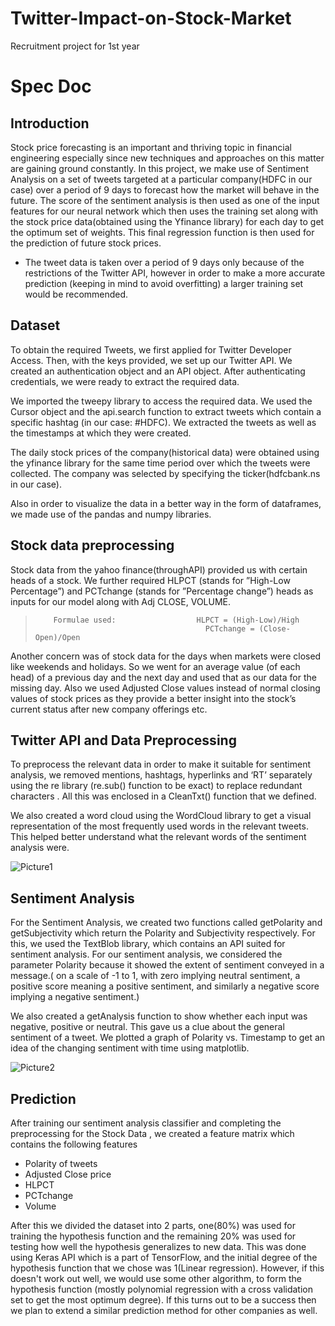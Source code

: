 # Twitter-Impact-on-Stock-Market
Recruitment project for 1st year

# Spec Doc
## Introduction
Stock price forecasting is an important and thriving topic in financial engineering especially since new techniques and approaches on this matter are gaining ground constantly. In this project, we make use of Sentiment Analysis on a set of tweets targeted at a particular company(HDFC in our case) over a period of 9 days to forecast how the market will behave in the future. The score of the sentiment analysis is then used as one of the input features for our neural network which then uses the training set along with the stock price data(obtained using the Yfinance library) for each day to get the optimum set of weights. This final regression function is then used for the prediction of future stock prices.

* The tweet data is taken over a period of 9 days only because of the restrictions of the Twitter API, however in order to make a more accurate prediction (keeping in mind to avoid overfitting) a larger training set would be recommended.

## Dataset
To obtain the required Tweets, we first applied for Twitter Developer Access. Then, with the keys provided, we set up our Twitter API. We created an authentication object and an API object. After authenticating credentials, we were ready to extract the required data. 

We imported the tweepy library to access the required data. We used the Cursor object and the api.search function to extract tweets which contain a specific hashtag (in our case: #HDFC). We extracted the tweets as well as the timestamps at which they were created.  

The daily stock prices of the company(historical data) were obtained using the yfinance library for the same time period over which the tweets were collected. The company was selected by specifying the ticker(hdfcbank.ns in our case).

Also in order to visualize the data in a better way in the form of dataframes, we made use of the pandas and numpy libraries.

## Stock data preprocessing
Stock data from the yahoo finance(throughAPI) provided us with certain heads of a stock. We further required HLPCT (stands for ”High-Low Percentage”) and PCTchange (stands for ”Percentage change”) heads  as inputs for our model along with Adj CLOSE, 
VOLUME.
>         Formulae used:                  HLPCT = (High-Low)/High
>                                           PCTchange = (Close-Open)/Open
Another concern was of stock data for the days when markets were closed like weekends and holidays. So we went for an average value (of each head) of a previous day and the next day and used that as our data for the missing day.
Also we used Adjusted Close values instead of normal closing values of stock prices as they provide a better insight into the stock’s current status after new company offerings etc.

## Twitter API and Data Preprocessing 
To preprocess the relevant data in order to make it suitable for sentiment analysis, we removed mentions, hashtags, hyperlinks and ‘RT’ separately using the re library (re.sub() function to be exact) to replace redundant characters . All this was enclosed in a CleanTxt() function that we defined.

We also created a word cloud using the WordCloud library to get a visual representation of the most frequently used words in the relevant tweets. This helped better understand what the relevant words of the sentiment analysis were.

![Picture1](https://user-images.githubusercontent.com/82800813/119167463-8467b700-ba7d-11eb-8368-e696eb359519.png)


## Sentiment Analysis
For the Sentiment Analysis, we created two functions called getPolarity and getSubjectivity which return the Polarity and Subjectivity respectively. For this, we used the TextBlob library, which contains an API suited for sentiment analysis. For our sentiment analysis, we considered the parameter Polarity because it showed the extent of sentiment conveyed in a message.( on a scale of -1 to 1, with zero implying neutral sentiment, a positive score meaning a positive sentiment, and similarly a negative score implying a negative sentiment.)

We also created a getAnalysis function to show whether each input was negative, positive or neutral. This gave us a clue about the general sentiment of a tweet. We plotted a graph of Polarity vs. Timestamp to get an idea of the changing sentiment with time using matplotlib.

![Picture2](https://user-images.githubusercontent.com/82800813/119167476-87fb3e00-ba7d-11eb-98bc-6adf04df74e6.png)


## Prediction 
After training our sentiment analysis classifier and completing the preprocessing for the Stock Data , we created a feature matrix which contains the following features

* Polarity of tweets
* Adjusted Close price
* HLPCT
* PCTchange
* Volume

After this we divided the dataset into 2 parts, one(80%) was used for training the hypothesis function and the remaining 20% was used for testing how well the hypothesis generalizes to new data. This was done using Keras API which is a part of TensorFlow, and the initial degree of the hypothesis function that we chose was 1(Linear regression). However, if this doesn't work out well, we would use some other algorithm, to form the hypothesis function (mostly polynomial regression with a cross validation set to get the most optimum degree). If this turns out to be a success then we plan to extend a similar prediction method for other companies as well.

